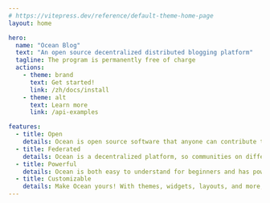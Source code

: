 ```yaml
---
# https://vitepress.dev/reference/default-theme-home-page
layout: home

hero:
  name: "Ocean Blog"
  text: "An open source decentralized distributed blogging platform"
  tagline: The program is permanently free of charge
  actions:
    - theme: brand
      text: Get started!
      link: /zh/docs/install
    - theme: alt
      text: Learn more
      link: /api-examples

features:
  - title: Open
    details: Ocean is open source software that anyone can contribute to and everyone can use for free whenever and wherever.
  - title: Federated
    details: Ocean is a decentralized platform, so communities on different instances can connect with each other.
  - title: Powerful
    details: Ocean is both easy to understand for beginners and has powerful features for advanced users.
  - title: Customizable
    details: Make Ocean yours! With themes, widgets, layouts, and more, you make make Ocean just the way you like it.
---
```


<!-- <div style="margin-right: 385px; margin-left: 385px; margin-top: 60px;  padding: 20px; background-color: #202127; border-radius: 5px; font-family: 'Arial', sans-serif; line-height: 1.5;">
  <p>Ocean Blog 是一个免费开放的分布式博客平台。它是基于一种思想进行设计的一套博客系统，主要用于的是知识的笔记的整理，并形成自己的知识库。其下包括：博客系统，原子性知识展示系统，AI答疑解惑系统，费曼学习系统，知识应用系统。</p>
</div> -->
